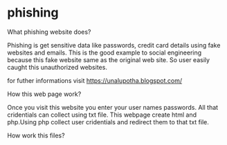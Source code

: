 # phishing


What phishing website does?

Phishing is get sensitive data like passwords, credit card details using fake websites and emails. This is the good example to social 
engineering because this fake website same as the original web site. So user easily caught this unauthorized websites. 

for futher informations visit  https://unalupotha.blogspot.com/

How this web page work?

Once you visit this website you enter your user names passwords. All that cridentials can collect using txt file. This webpage create html 
and php.Using php collect user cridentials and redirect them to that txt file.

How work this files?


